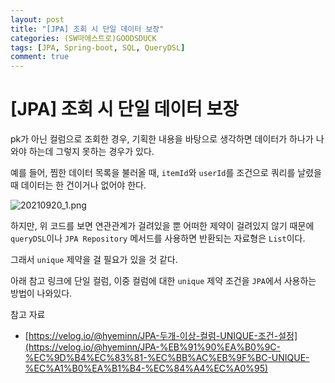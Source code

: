 ```yaml
---
layout: post
title: "[JPA] 조회 시 단일 데이터 보장"
categories: (SW마에스트로)GOODSDUCK
tags: [JPA, Spring-boot, SQL, QueryDSL]
comment: true
---
```



# [JPA] 조회 시 단일 데이터 보장

pk가 아닌 컬럼으로 조회한 경우, 기획한 내용을 바탕으로 생각하면 데이터가 하나가 나와야 하는데 그렇지 못하는 경우가 있다.

예를 들어, 찜한 데이터 목록을 불러올 때, `itemId`와 `userId`를 조건으로 쿼리를 날렸을 때 데이터는 한 건이거나 없어야 한다.

![20210920_1.png](https://github.com/Ting-Kim/Ting-kim.github.io/blob/main/images/20210920_1.png)

하지만, 위 코드를 보면 연관관계가 걸려있을 뿐 어떠한 제약이 걸려있지 않기 때문에 `queryDSL`이나 `JPA Repository` 메서드를 사용하면 반환되는 자료형은 `List`이다.

그래서 `unique` 제약을 걸 필요가 있을 것 같다.

아래 참고 링크에 단일 컬럼, 이중 컬럼에 대한 `unique` 제약 조건을 `JPA`에서 사용하는 방법이 나와있다.

참고 자료

- [https://velog.io/@hyeminn/JPA-두개-이상-컬럼-UNIQUE-조건-설정](https://velog.io/@hyeminn/JPA-%EB%91%90%EA%B0%9C-%EC%9D%B4%EC%83%81-%EC%BB%AC%EB%9F%BC-UNIQUE-%EC%A1%B0%EA%B1%B4-%EC%84%A4%EC%A0%95)
